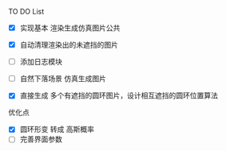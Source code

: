 
TO DO List
- [x] 实现基本 渲染生成仿真图片公共
- [x] 自动清理渲染出的未遮挡的图片
- [ ] 添加日志模块
- [ ] 自然下落场景 仿真生成图片
- [x] 直接生成 多个有遮挡的圆环图片，设计相互遮挡的圆环位置算法


优化点
- [x] 圆环形变 转成 高斯概率
- [ ] 完善界面参数